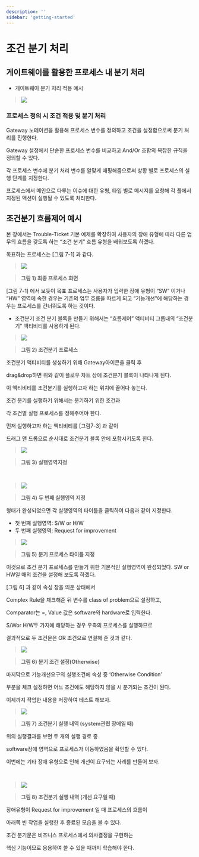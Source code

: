 ```yaml
---
description: ''
sidebar: 'getting-started'
---
```


# 조건 분기 처리

## 게이트웨이를 활용한 프로세스 내 분기 처리

- 게이트웨이 분기 처리 적용 예시

>![](../../uengine-image/condition.jpeg)

### 프로세스 정의 시 조건 적용 및 분기 처리

Gateway 노테이션을 활용해 프로세스 변수를 정의하고 조건을 설정함으로써 분기 처리를 진행한다.

Gateway 설정에서 단순한 프로세스 변수를 비교하고 And/Or 조합의 복잡한 규칙을 정의할 수 있다.

각 프로세스 변수에 분기 처리 변수를 알맞게 매핑해줌으로써 상황 별로 프로세스의 실행 단계를 지정한다.

프로세스에서 메인으로 다루는 이슈에 대한 유형, 타입 별로 메시지를 요청해 각 풀에서 지정된 액션이 실행될 수 있도록 처리한다.

## 조건분기 흐름제어 예시

본 장에서는 Trouble-Ticket 기본 예제를 확장하여 사용자의 장애 유형에 따라 다른 업무의 흐름을 갖도록 하는 “조건 분기” 흐름 유형을 배워보도록 하겠다.

목표하는 프로세스는 [그림 7-1] 과 같다.

>![](../../uengine-image/76-1.png)

>**그림 1) 최종 프로세스 화면**

[그림 7-1] 에서 보듯이 목표 프로세스는 사용자가 입력한 장애 유형이 “SW” 이거나 “HW” 영역에 속한 경우는 기존의 업무 흐름을 따르게 되고 “기능개선”에 해당하는 경우는 프로세스를 건너뛰도록 하는 것이다.

- 조건분기
조건 분기 블록을 만들기 위해서는 “흐름제어” 액티비티 그룹내의 “조건분기” 액티비티를 사용하게 된다.


>![](../../uengine-image/77-1.png)

>**그림 2) 조건분기 프로세스**

조건분기 액티비티를 생성하기 위해 Gateway아이콘을 클릭 후

drag&drop하면 위와 같이 플로우 차트 상에 조건분기 블록이 나타나게 된다.

이 액티비티를 조건분기를 실행하고자 하는 위치에 끌어다 놓는다.

조건 분기를 실행하기 위해서는 분기하기 위한 조건과

각 조건별 실행 프로세스를 정해주어야 한다.

먼저 실행하고자 하는 액티비티를 [그림7-3] 과 같이

드래그 앤 드롭으로 순서대로 조건분기 블록 안에 포함시키도록 한다.


>![](../../uengine-image/78-1.png)

>**그림 3) 실행영역지정**

<br>

>![](../../uengine-image/79-1.png)

>**그림 4) 두 번째 실행영역 지정**


형태가 완성되었으면 각 실행영역의 타이틀을 클릭하여 다음과 같이 지정한다.

- 첫 번째 실행영역: S/W or H/W
- 두 번째 실행영역: Request for improvement


>![](../../uengine-image/80-1.png)

>**그림 5) 분기 프로세스 타이틀 지정**

이것으로 조건 분기 프로세스를 만들기 위한 기본적인 실행영역이 완성되었다.
SW or HW일 때의 조건을 설정해 보도록 하겠다.

[그림 6] 과 같이 속성 창을 띄운 상태에서

Complex Rule을 체크해준 뒤 변수를 class of problem으로 설정하고,

Comparator는 =, Value 값은 software와 hardware로 입력한다.

S/Wor H/W두 가지에 해당하는 경우 우측의 프로세스를 실행하므로

결과적으로 두 조건문은 OR 조건으로 연결해 준 것과 같다.



>![](../../uengine-image/81-1.png)

<!-- >![](../../uengine-image/82.png) -->

>**그림 6) 분기 조건 설정(Otherwise)**

마지막으로 기능개선요구의 실행조건에 속성 중 ‘Otherwise Condition’

부분을 체크 설정하면 어느 조건에도 해당하지 않을 시 분기되는 조건이 된다.

이제까지 작업한 내용을 저장하여 테스트 해보자.



<!-- >![](../../uengine-image/83.png) -->

>![](../../uengine-image/85-1.png)

>**그림 7) 조건분기 실행 내역 (system관련 장애일 때)**

위의 실행결과를 보면 두 개의 실행 경로 중

software장애 영역으로 프로세스가 이동하였음을 확인할 수 있다.

이번에는 기타 장애 유형으로 인해 개선이 요구되는 사례를 만들어 보자.

<br>

<!-- >![](../../uengine-image/85-1.png) -->

>![](../../uengine-image/86-1.png)

>**그림 8) 조건분기 실행 내역 (개선 요구일 때)**

장애유형이 Request for improvement 일 때 프로세스의 흐름이

아래쪽 빈 작업을 실행한 후 종료된 모습을 볼 수 있다.

조건 분기문은 비즈니스 프로세스에서 의사결정을 구현하는

핵심 기능이므로 응용하여 쓸 수 있을 때까지 학습해야 한다.